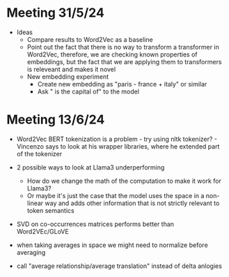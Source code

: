 # Meeting 31/5/24

- Ideas
    - Compare results to Word2Vec as a baseline
    - Point out the fact that there is no way to transform a transformer in Word2Vec, therefore, we are checking known properties of embeddings, but the fact that we are applying them to transformers is releveant and makes it novel
    - New embedding experiment
        - Create new embedding as "paris - france + italy" or similar
        - Ask "<embedding> is the capital of" to the model

# Meeting 13/6/24

- Word2Vec BERT tokenization is a problem
        - try using nltk tokenizer?
        - Vincenzo says to look at his wrapper libraries, where he extended part of the tokenizer
- 2 possible ways to look at Llama3 underperforming
    - How do we change the math of the computation to make it work for Llama3?
    - Or maybe it's just the case that the model uses the space in a non-linear way and adds other information that is not strictly relevant to token semantics

- SVD on co-occurrences matrices performs better than Word2VEc/GLoVE

- when taking averages in space we might need to normalize before averaging

- call "average relationship/average translation" instead of delta anlogies